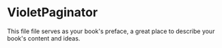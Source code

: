 # VioletPaginator

This file file serves as your book's preface, a great place to describe your book's content and ideas.
